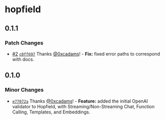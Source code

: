 # hopfield

## 0.1.1

### Patch Changes

- [#2](https://github.com/propology/hopfield/pull/2) [`c0ff697`](https://github.com/propology/hopfield/commit/c0ff6971828591f61e29a7997a324834810e828e) Thanks [@0xcadams](https://github.com/0xcadams)! - **Fix:** fixed error paths to correspond with docs.

## 0.1.0

### Minor Changes

- [`e77072a`](https://github.com/propology/hopfield/commit/e77072a076dfb4096e83c732ec631a9cfa6a29e0) Thanks [@0xcadams](https://github.com/0xcadams)! - **Feature:** added the initial OpenAI validator to Hopfield, with Streaming/Non-Streaming Chat,
  Function Calling, Templates, and Embeddings.
